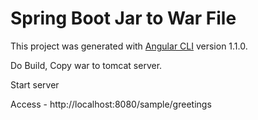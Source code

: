 # Spring Boot Jar to War File

This project was generated with [Angular CLI](https://github.com/angular/angular-cli) version 1.1.0.

Do Build, Copy war to tomcat server.

Start server

Access - http://localhost:8080/sample/greetings
